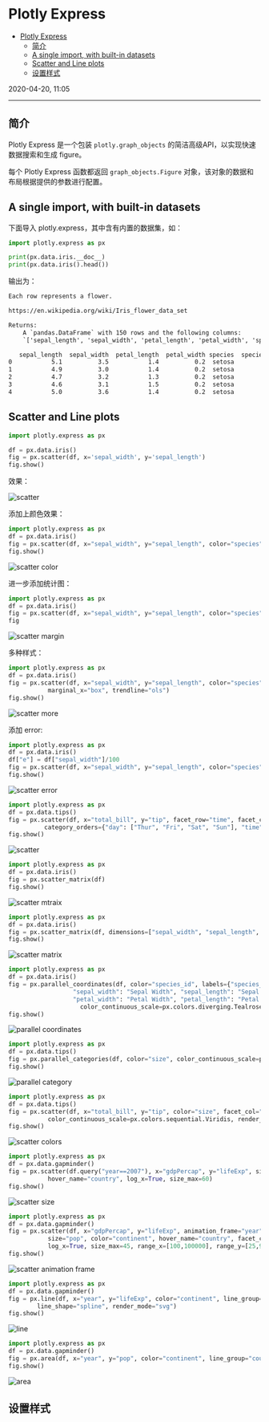 # Plotly Express

- [Plotly Express](#plotly-express)
  - [简介](#%e7%ae%80%e4%bb%8b)
  - [A single import, with built-in datasets](#a-single-import-with-built-in-datasets)
  - [Scatter and Line plots](#scatter-and-line-plots)
  - [设置样式](#%e8%ae%be%e7%bd%ae%e6%a0%b7%e5%bc%8f)

2020-04-20, 11:05
***

## 简介

Plotly Express 是一个包装 `plotly.graph_objects` 的简洁高级API，以实现快速数据搜索和生成 figure。

每个 Plotly Express 函数都返回 `graph_objects.Figure` 对象，该对象的数据和布局根据提供的参数进行配置。

## A single import, with built-in datasets

下面导入 plotly.express，其中含有内置的数据集，如：

```py
import plotly.express as px

print(px.data.iris.__doc__)
print(px.data.iris().head())
```

输出为：

```cmd
Each row represents a flower.

https://en.wikipedia.org/wiki/Iris_flower_data_set

Returns:
    A `pandas.DataFrame` with 150 rows and the following columns:
    `['sepal_length', 'sepal_width', 'petal_length', 'petal_width', 'species', 'species_id']`.

   sepal_length  sepal_width  petal_length  petal_width species  species_id
0           5.1          3.5           1.4          0.2  setosa           1
1           4.9          3.0           1.4          0.2  setosa           1
2           4.7          3.2           1.3          0.2  setosa           1
3           4.6          3.1           1.5          0.2  setosa           1
4           5.0          3.6           1.4          0.2  setosa           1
```

## Scatter and Line plots

```py
import plotly.express as px

df = px.data.iris()
fig = px.scatter(df, x='sepal_width', y='sepal_length')
fig.show()
```

效果：

![scatter](images/2020-03-12-11-16-56.png)

添加上颜色效果：

```py
import plotly.express as px
df = px.data.iris()
fig = px.scatter(df, x="sepal_width", y="sepal_length", color="species")
fig.show()
```

![scatter color](images/2020-03-12-11-27-58.png)

进一步添加统计图：

```py
import plotly.express as px
df = px.data.iris()
fig = px.scatter(df, x="sepal_width", y="sepal_length", color="species", marginal_y="rug", marginal_x="histogram")
fig
```

![scatter margin](images/2020-03-12-11-30-23.png)

多种样式：

```py
import plotly.express as px
df = px.data.iris()
fig = px.scatter(df, x="sepal_width", y="sepal_length", color="species", marginal_y="violin",
           marginal_x="box", trendline="ols")
fig.show()
```

![scatter more](images/2020-03-12-11-33-05.png)

添加 error:

```py
import plotly.express as px
df = px.data.iris()
df["e"] = df["sepal_width"]/100
fig = px.scatter(df, x="sepal_width", y="sepal_length", color="species", error_x="e", error_y="e")
fig.show()
```

![scatter error ](images/2020-03-12-11-34-05.png)

```py
import plotly.express as px
df = px.data.tips()
fig = px.scatter(df, x="total_bill", y="tip", facet_row="time", facet_col="day", color="smoker", trendline="ols",
          category_orders={"day": ["Thur", "Fri", "Sat", "Sun"], "time": ["Lunch", "Dinner"]})
fig.show()
```

![scatter](images/2020-03-12-11-35-55.png)

```py
import plotly.express as px
df = px.data.iris()
fig = px.scatter_matrix(df)
fig.show()
```

![scatter mtraix](images/2020-03-12-11-36-34.png)

```py
import plotly.express as px
df = px.data.iris()
fig = px.scatter_matrix(df, dimensions=["sepal_width", "sepal_length", "petal_width", "petal_length"], color="species")
fig.show()
```

![scatter matrix](images/2020-03-12-11-37-15.png)

```py
import plotly.express as px
df = px.data.iris()
fig = px.parallel_coordinates(df, color="species_id", labels={"species_id": "Species",
                  "sepal_width": "Sepal Width", "sepal_length": "Sepal Length",
                  "petal_width": "Petal Width", "petal_length": "Petal Length", },
                    color_continuous_scale=px.colors.diverging.Tealrose, color_continuous_midpoint=2)
fig.show()
```

![parallel coordinates](images/2020-03-12-11-37-57.png)

```py
import plotly.express as px
df = px.data.tips()
fig = px.parallel_categories(df, color="size", color_continuous_scale=px.colors.sequential.Inferno)
fig.show()
```

![parallel category](images/2020-03-12-11-38-50.png)

```py
import plotly.express as px
df = px.data.tips()
fig = px.scatter(df, x="total_bill", y="tip", color="size", facet_col="sex",
           color_continuous_scale=px.colors.sequential.Viridis, render_mode="webgl")
fig.show()
```

![scatter colors](images/2020-03-12-11-39-47.png)

```py
import plotly.express as px
df = px.data.gapminder()
fig = px.scatter(df.query("year==2007"), x="gdpPercap", y="lifeExp", size="pop", color="continent",
           hover_name="country", log_x=True, size_max=60)
fig.show()
```

![scatter size](images/2020-03-12-11-40-32.png)

```py
import plotly.express as px
df = px.data.gapminder()
fig = px.scatter(df, x="gdpPercap", y="lifeExp", animation_frame="year", animation_group="country",
           size="pop", color="continent", hover_name="country", facet_col="continent",
           log_x=True, size_max=45, range_x=[100,100000], range_y=[25,90])
fig.show()
```

![scatter animation frame](images/2020-03-12-11-41-42.png)

```py
import plotly.express as px
df = px.data.gapminder()
fig = px.line(df, x="year", y="lifeExp", color="continent", line_group="country", hover_name="country",
        line_shape="spline", render_mode="svg")
fig.show()
```

![line](images/2020-03-12-11-42-19.png)

```py
import plotly.express as px
df = px.data.gapminder()
fig = px.area(df, x="year", y="pop", color="continent", line_group="country")
fig.show()
```

![area](images/2020-03-12-11-42-56.png)

## 设置样式
